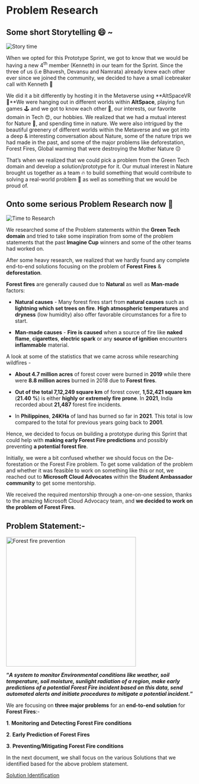 # Problem Research

## Some short Storytelling 😄 ~

![Story time](https://tenor.com/bfiZa.gif)

When we opted for this Prototype Sprint, we got to know that we would be
having a new 4<sup>th</sup> member (Kenneth) in our team for the Sprint.
Since the three of us (i.e Bhavesh, Devansu and Namrata) already knew
each other ever since we joined the community, we decided to have a
small icebreaker call with Kenneth 🤗

We did it a bit differently by hosting it in the Metaverse using
**AltSpaceVR 🤩**We were hanging out in different worlds within
**AltSpace**, playing fun games 🕹️ and we got to know each other 🤗, our
interests, our favorite domain in Tech 😍, our hobbies. We realized that
we had a mutual interest for Nature 🌲, and spending time in nature. We
were also intrigued by the beautiful greenery of different worlds within
the Metaverse and we got into a deep & interesting conversation about
Nature, some of the nature trips we had made in the past, and some of
the major problems like deforestation, Forest Fires, Global warming that
were destroying the Mother Nature 😔

That’s when we realized that we could pick a problem from the Green Tech
domain and develop a solution/prototype for it. Our mutual interest in
Nature brought us together as a team 🔥 to build something that would
contribute to solving a real-world problem 💯 as well as something that
we would be proud of.

## Onto some serious Problem Research now 🚀

![Time to Research](https://tenor.com/view/transformers-wheeljack-time-to-research-research-researching-gif-23672426.gif)

We researched some of the Problem statements within the **Green Tech
domain** and tried to take some inspiration from some of the problem
statements that the past **Imagine Cup** winners and some of the other
teams had worked on.

After some heavy research, we realized that we hardly found any complete
end-to-end solutions focusing on the problem of **Forest Fires** &
**deforestation**.

**Forest fires** are generally caused due to **Natural** as well as
**Man-made** factors:

-   **Natural causes** - Many forest fires start from **natural causes**
    such as **lightning which set trees on fire**. **High atmospheric
    temperatures** and **dryness** (low humidity) also offer favorable
    circumstances for a fire to start.

<!-- -->

-   **Man-made causes** - **Fire is caused** when a source of fire like
    **naked flame**, **cigarettes**, **electric spark** or any **source
    of ignition** encounters **inflammable** material.

A look at some of the statistics that we came across while researching
wildfires -

-   **About 4.7 million acres** of forest cover were burned in **2019**
    while there were **8.8 million acres** burned in 2018 due to
    **Forest fires**.

-   **Out of the total 7,12,249 square km** of forest cover, **1,52,421
    square km** (**21.40** **%**) is either **highly or extremely fire
    prone**. In **2021**, India recorded about **21,487** forest fire
    incidents.

-   In **Philippines**, **24KHa** of land has burned so far in **2021**.
    This total is low compared to the total for previous years going
    back to **2001**.

Hence, we decided to focus on building a prototype during this Sprint
that could help with **making early Forest Fire predictions** and
possibly preventing **a potential forest fire**.

Initially, we were a bit confused whether we should focus on the
De-forestation or the Forest Fire problem. To get some validation of the
problem and whether it was feasible to work on something like this or
not, we reached out to **Microsoft Cloud Advocates** within the
**Student Ambassador community** to get some mentorship.

We received the required mentorship through a one-on-one session, thanks
to the amazing Microsoft Cloud Advocacy team, and **we decided to work
on the problem of Forest Fires**.

## Problem Statement:-

<img src="https://tenor.com/view/world-earth-the-world-let-it-burn-burn-out-gif-18536996.gif" alt="Forest fire prevention" width="350" />

**“*A system to monitor Environmental conditions like weather, soil
temperature, soil moisture, sunlight radiation of a region, make early
predictions of a potential Forest Fire incident based on this data, send
automated alerts and initiate procedures to mitigate a potential
incident.*”**

We are focusing on **three major problems** for an **end-to-end
solution** for **Forest Fires**:-

**1**. **Monitoring and Detecting Forest Fire conditions**

**2**. **Early Prediction of Forest Fires**

**3**. **Preventing/Mitigating Forest Fire conditions**

In the next document, we shall focus on the various Solutions that we
identified based for the above problem statement.

[Solution Identification](./Solution-Identification.md)

